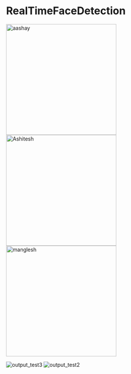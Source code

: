 # RealTimeFaceDetection
<img src="https://github.com/user-attachments/assets/a869eba2-5fd6-427e-9bf2-79e4cb7f8319" alt="aashay" width="300">
<img src="https://github.com/user-attachments/assets/bd7b41dc-adbc-4237-80fd-a2871ebfa5dc" alt="Ashitesh" width="300">
<img src="https://github.com/user-attachments/assets/633cf39a-632e-4be3-a7cf-7fec6d56b00c" alt="manglesh" width="300">

![output_test3](https://github.com/user-attachments/assets/36e071f8-643c-45cb-9fa9-e2b46aa7b41d)
![output_test2](https://github.com/user-attachments/assets/09f699d2-d5fa-4507-b7c6-221191b06536)
